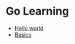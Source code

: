 # Go Learning

- [Hello world](https://github.com/subrat611/go-learning/tree/master/Hello_world)
- [Basics](https://github.com/subrat611/go-learning/tree/master/Basics)
